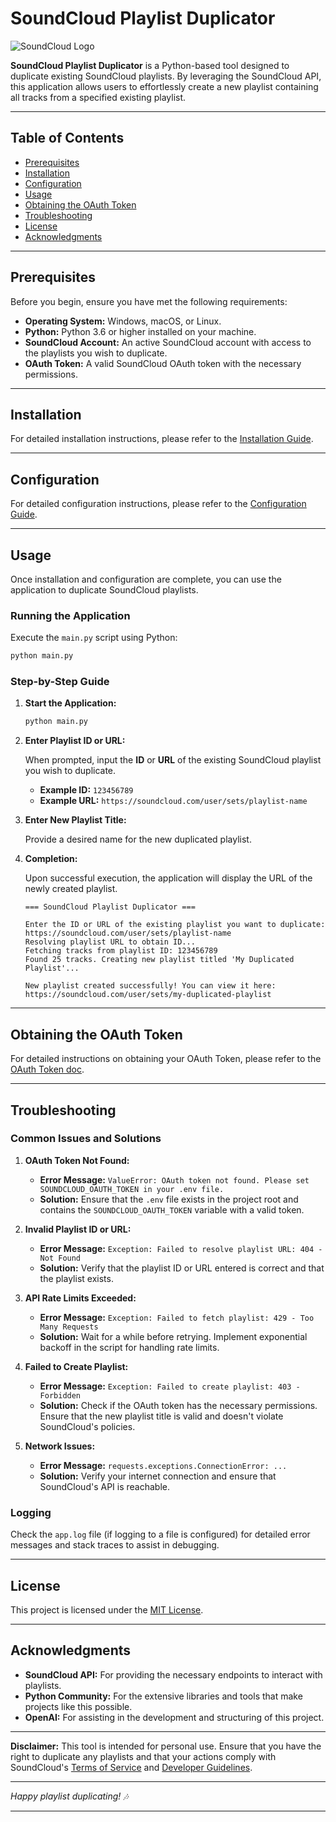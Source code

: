# SoundCloud Playlist Duplicator

![SoundCloud Logo](https://upload.wikimedia.org/wikipedia/commons/thumb/2/2e/SoundCloud_logo.svg/512px-SoundCloud_logo.svg.png)

**SoundCloud Playlist Duplicator** is a Python-based tool designed to duplicate existing SoundCloud playlists. By leveraging the SoundCloud API, this application allows users to effortlessly create a new playlist containing all tracks from a specified existing playlist.

---

## Table of Contents

- [Prerequisites](#prerequisites)
- [Installation](#installation)
- [Configuration](#configuration)
- [Usage](#usage)
- [Obtaining the OAuth Token](#obtaining-the-oauth-token)
- [Troubleshooting](#troubleshooting)
- [License](#license)
- [Acknowledgments](#acknowledgments)

---

## Prerequisites

Before you begin, ensure you have met the following requirements:

- **Operating System:** Windows, macOS, or Linux.
- **Python:** Python 3.6 or higher installed on your machine.
- **SoundCloud Account:** An active SoundCloud account with access to the playlists you wish to duplicate.
- **OAuth Token:** A valid SoundCloud OAuth token with the necessary permissions.

---

## Installation

For detailed installation instructions, please refer to the [Installation Guide](doc/installation.md).

---

## Configuration

For detailed configuration instructions, please refer to the [Configuration Guide](doc/configuration.md).

---

## Usage

Once installation and configuration are complete, you can use the application to duplicate SoundCloud playlists.

### Running the Application

Execute the `main.py` script using Python:

```bash
python main.py
```

### Step-by-Step Guide

1. **Start the Application:**

   ```bash
   python main.py
   ```

2. **Enter Playlist ID or URL:**

   When prompted, input the **ID** or **URL** of the existing SoundCloud playlist you wish to duplicate.

   - **Example ID:** `123456789`
   - **Example URL:** `https://soundcloud.com/user/sets/playlist-name`

3. **Enter New Playlist Title:**

   Provide a desired name for the new duplicated playlist.

4. **Completion:**

   Upon successful execution, the application will display the URL of the newly created playlist.

   ```
   === SoundCloud Playlist Duplicator ===

   Enter the ID or URL of the existing playlist you want to duplicate: https://soundcloud.com/user/sets/playlist-name
   Resolving playlist URL to obtain ID...
   Fetching tracks from playlist ID: 123456789
   Found 25 tracks. Creating new playlist titled 'My Duplicated Playlist'...

   New playlist created successfully! You can view it here: https://soundcloud.com/user/sets/my-duplicated-playlist
   ```
---

## Obtaining the OAuth Token

For detailed instructions on obtaining your OAuth Token, please refer to the [OAuth Token doc](doc/oauth_token.md).

---

## Troubleshooting

### Common Issues and Solutions

1. **OAuth Token Not Found:**

   - **Error Message:** `ValueError: OAuth token not found. Please set SOUNDCLOUD_OAUTH_TOKEN in your .env file.`
   - **Solution:** Ensure that the `.env` file exists in the project root and contains the `SOUNDCLOUD_OAUTH_TOKEN` variable with a valid token.

2. **Invalid Playlist ID or URL:**

   - **Error Message:** `Exception: Failed to resolve playlist URL: 404 - Not Found`
   - **Solution:** Verify that the playlist ID or URL entered is correct and that the playlist exists.

3. **API Rate Limits Exceeded:**

   - **Error Message:** `Exception: Failed to fetch playlist: 429 - Too Many Requests`
   - **Solution:** Wait for a while before retrying. Implement exponential backoff in the script for handling rate limits.

4. **Failed to Create Playlist:**

   - **Error Message:** `Exception: Failed to create playlist: 403 - Forbidden`
   - **Solution:** Check if the OAuth token has the necessary permissions. Ensure that the new playlist title is valid and doesn't violate SoundCloud's policies.

5. **Network Issues:**

   - **Error Message:** `requests.exceptions.ConnectionError: ...`
   - **Solution:** Verify your internet connection and ensure that SoundCloud's API is reachable.

### Logging

Check the `app.log` file (if logging to a file is configured) for detailed error messages and stack traces to assist in debugging.

---

## License

This project is licensed under the [MIT License](LICENSE).

---

## Acknowledgments

- **SoundCloud API:** For providing the necessary endpoints to interact with playlists.
- **Python Community:** For the extensive libraries and tools that make projects like this possible.
- **OpenAI:** For assisting in the development and structuring of this project.

---

**Disclaimer:** This tool is intended for personal use. Ensure that you have the right to duplicate any playlists and that your actions comply with SoundCloud's [Terms of Service](https://soundcloud.com/terms-of-use) and [Developer Guidelines](https://developers.soundcloud.com/docs/api/guide).

---

*Happy playlist duplicating! 🎶*

---